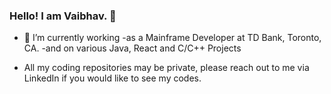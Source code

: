 ### Hello! I am Vaibhav.</b> 👋

- 🔭 I’m currently working 
  -as a Mainframe Developer at TD Bank, Toronto, CA. 
  -and on various Java, React and C/C++ Projects 

- All my coding repositories may be private, please reach out to me via LinkedIn if you would like to see my codes. 

<!--
**Vaibhav-G-Parmar/Vaib hav-G-Parmar** is a ✨ _special_ ✨ repository because its `README.md` (this file) appears on your GitHub profile.

Here are some ideas to get you started: 

- 🔭 I’m currently working on ...
- 🌱 I’m currently learning ...
- 👯 I’m looking to collaborate on ...
- 🤔 I’m looking for help with ...
- 💬 Ask me about ...
- 📫 How to reach me: ...
- 😄 Pronouns: ...
- ⚡ Fun fact: ...  
-->

